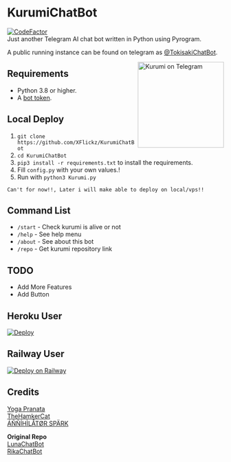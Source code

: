 # KurumiChatBot
<a href="https://www.codefactor.io/repository/github/zyxdevs/kurumichatbot"><img src="https://www.codefactor.io/repository/github/zyxdevs/kurumichatbot/badge" alt="CodeFactor" /></a><br>
Just another Telegram AI chat bot written in Python using Pyrogram.

A public running instance can be found on telegram as [@TokisakiChatBot](https://t.me/TokisakiChatBot).

<a href="https://t.me/TokisakiChatBot"><img src="https://telegra.ph/file/fe8a4a0b81b82ded8ca7b.jpg" width="200" align="right" alt="Kurumi on Telegram" /></a>

## Requirements

- Python 3.8 or higher.
- A [bot token](//t.me/botfather).


## Local Deploy

1. `git clone https://github.com/XFlickz/KurumiChatBot`
2. `cd KurumiChatBot`
3. `pip3 install -r requirements.txt` to install the requirements.
4. Fill `config.py` with your own values.!
5. Run with `python3 Kurumi.py`

```
Can't for now!!, Later i will make able to deploy on local/vps!!
```

## Command List
- `/start` - Check kurumi is alive or not
- `/help` - See help menu
- `/about` - See about this bot
- `/repo` - Get kurumi repository link


## TODO
- Add More Features
- Add Button


## Heroku User
[![Deploy](https://www.herokucdn.com/deploy/button.svg)](https://heroku.com/deploy?template=https://github.com/zYxDevs/KurumiChatBot)

## Railway User
[![Deploy on Railway](https://railway.app/button.svg)](https://railway.app/new/template?template=https%3A%2F%2Fgithub.com%2FzYxDevs%2FKurumiChatBot&envs=TOKEN%2CARQ_API_KEY%2CLANGUAGE%2CARQ_API_BASE_URL%2CAPI_ID%2CHASH%2CBOT_ID%2CBOT_NAME%2CBOT_USERNAME&optionalEnvs=LANGUAGE&TOKENDesc=Your+Bot%27s+Api+Token+%2CGet+it+from+%40BotFather&ARQ_API_KEYDesc=Get+this+from+%40ARQRobot&LANGUAGEDesc=Language+of+Chat+Bot%2C+list+--%3E+https%3A%2F%2Fpy-googletrans.readthedocs.io%2Fen%2Flatest%2F%23googletrans-languages&ARQ_API_BASE_URLDesc=ARQ+URL+%2CDon%27t+Change+It+https%3A%2F%2Fthearq.tech&API_IDDesc=Your+api+id%2C+get+this+from+https%3A%2F%2Fmy.telegram.org&HASHDesc=Your+api+hash+get+this+from+https%3A%2F%2Fmy.telegram.org&BOT_IDDesc=Your+Bot+ID&BOT_NAMEDesc=Your+Bot+Name&BOT_USERNAMEDesc=Your+Bor+Username+%28Without+%40%29&ARQ_API_BASE_URLDefault=ARQ+URL+%2CDon%27t+Change+It+https%3A%2F%2Fthearq.tech&referralCode=AsunaRobot)

## Credits
[Yoga Pranata](https://t.me/Yoga_CIC)<br>
[TheHamkerCat](https://github.com/TheHamkerCat)<br>
[ÁÑÑÍHÌLÅTØR SPÄRK](https://github.com/annihilatorrrr)

**Original Repo**<br>
[LunaChatBot](https://github.com/TheHamkerCat/LunaChatBot)<br>
[RikaChatBot](https://github.com/Friends-Zone/rikachatbot)
